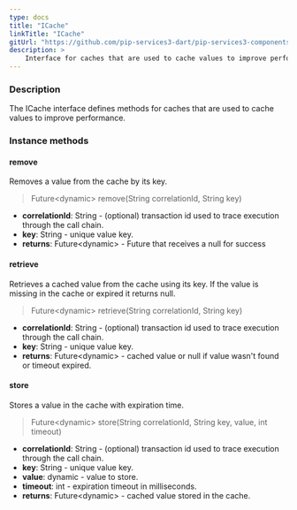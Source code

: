 ```yaml
---
type: docs
title: "ICache"
linkTitle: "ICache"
gitUrl: "https://github.com/pip-services3-dart/pip-services3-components-dart"
description: >
    Interface for caches that are used to cache values to improve performance.
---
```


### Description

The ICache interface defines methods for caches that are used to cache values to improve performance.

### Instance methods

#### remove
Removes a value from the cache by its key.

> Future\<dynamic\> remove(String correlationId, String key)

- **correlationId**: String - (optional) transaction id used to trace execution through the call chain.
- **key**: String - unique value key.
- **returns**: Future\<dynamic\> - Future that receives a null for success


#### retrieve
Retrieves a cached value from the cache using its key.
If the value is missing in the cache or expired it returns null.

> Future\<dynamic\> retrieve(String correlationId, String key)

- **correlationId**: String - (optional) transaction id used to trace execution through the call chain.
- **key**: String - unique value key.
- **returns**: Future\<dynamic\> - cached value or null if value wasn't found or timeout expired.


#### store
Stores a value in the cache with expiration time.

> Future\<dynamic\> store(String correlationId, String key, value, int timeout)

- **correlationId**: String - (optional) transaction id used to trace execution through the call chain.
- **key**: String - unique value key.
- **value**: dynamic - value to store.
- **timeout**: int - expiration timeout in milliseconds.
- **returns**: Future\<dynamic\> - cached value stored in the cache.
